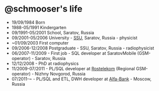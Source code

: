 @schmooser's life
=================

- 19/09/1984 Born
- 1988-05/1991 Kindergarten
- 09/1991-05/2001 School, Saratov, Russia
- 09/2001-05/2006 University - [SSU](http://sgu.ru), Saratov, Russia - physicist
- ~01/09/2003 First computer
- 09/2006-12/2008 Postgraduate - SSU, Saratov, Russia - radiophysicist
- 06/2007-11/2009 - First job - SQL developer at SaratovMobile (GSM-operator) - Saratov, Russia
- 12/12/2008 - PhD at radiophysics
- 11/2009-07/2011 - PL/SQL developer at [Rostelekom](http://rt.ru) (Regional GSM-operator) - Nizhny Novgorod, Russia
- 07/2011-~ - PL/SQL and ETL, DWH developer at [Alfa-Bank](http://alfabank.ru) - Moscow, Russia
